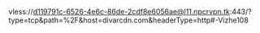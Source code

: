 vless://d119791c-6526-4e6c-86de-2cdf8e6056ae@l11.npcrvpn.tk:443/?type=tcp&path=%2F&host=divarcdn.com&headerType=http#-Vizhe108
